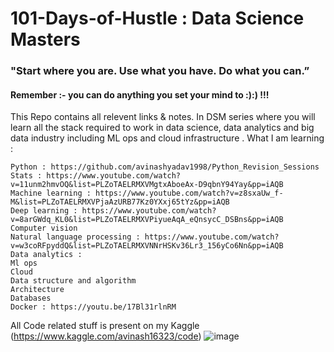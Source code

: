 # 101-Days-of-Hustle : Data Science Masters
### "Start where you are. Use what you have. Do what you can.”
#### Remember :- you can do anything you set your mind to :):) !!!


This Repo contains all relevent links & notes.
In DSM series where you will learn all the stack required to work in data science, data analytics and big data industry including ML ops and cloud infrastructure .
What I am learning :

    Python : https://github.com/avinashyadav1998/Python_Revision_Sessions
    Stats : https://www.youtube.com/watch?v=11unm2hmvOQ&list=PLZoTAELRMXVMgtxAboeAx-D9qbnY94Yay&pp=iAQB
    Machine learning : https://www.youtube.com/watch?v=z8sxaUw_f-M&list=PLZoTAELRMXVPjaAzURB77Kz0YXxj65tYz&pp=iAQB
    Deep learning : https://www.youtube.com/watch?v=8arGWdq_KL0&list=PLZoTAELRMXVPiyueAqA_eQnsycC_DSBns&pp=iAQB
    Computer vision
    Natural language processing : https://www.youtube.com/watch?v=w3coRFpyddQ&list=PLZoTAELRMXVNNrHSKv36Lr3_156yCo6Nn&pp=iAQB
    Data analytics : 
    Ml ops
    Cloud
    Data structure and algorithm
    Architecture
    Databases
    Docker : https://youtu.be/17Bl31rlnRM
    
    
 All Code related stuff is present on my Kaggle (https://www.kaggle.com/avinash16323/code)
 ![image](https://github.com/avinashyadav1998/101-Days-of-Hustle/assets/32420098/3df46b3c-bd56-443c-b1d7-eae8a1959581)

    
